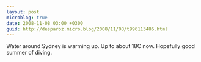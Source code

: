 ```yaml
---
layout: post
microblog: true
date: 2008-11-08 03:00 +0300
guid: http://desparoz.micro.blog/2008/11/08/t996113486.html
---
```

Water around Sydney is warming up.  Up to about 18C now.  Hopefully  good summer of diving.
